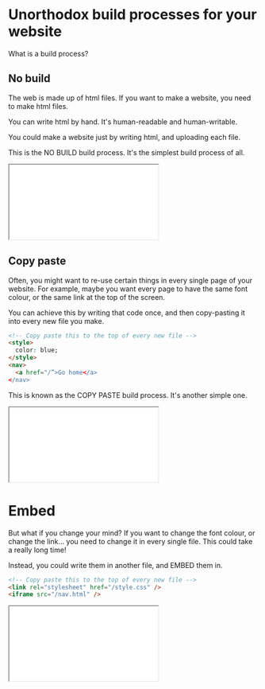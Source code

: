 # Unorthodox build processes for your website

What is a build process?

## No build

The web is made up of html files. If you want to make a website, you need to make html files.

You can write html by hand. It's human-readable and human-writable.

You could make a website just by writing html, and uploading each file.

This is the NO BUILD build process. It's the simplest build process of all.

<iframe src="no-build" allowtransparency="false"></iframe>

## Copy paste

Often, you might want to re-use certain things in every single page of your website. For example, maybe you want every page to have the same font colour, or the same link at the top of the screen.

You can achieve this by writing that code once, and then copy-pasting it into every new file you make.

```html
<!-- Copy paste this to the top of every new file -->
<style>
  color: blue;
</style>
<nav>
  <a href="/”>Go home</a>
</nav>
```

This is known as the COPY PASTE build process. It's another simple one.

<iframe src="copy-paste"></iframe>

# Embed

But what if you change your mind? If you want to change the font colour, or change the link... you need to change it in every single file. This could take a really long time!

Instead, you could write them in another file, and EMBED them in.

```html
<!-- Copy paste this to the top of every new file -->
<link rel="stylesheet" href="/style.css" />
<iframe src="/nav.html" />
```

<iframe src="embed"></iframe>
